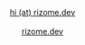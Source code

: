 <div align="center">
  <a href="mailto://hi@rizome.dev">hi (at) rizome.dev</a>
  <br>
  <br>
  <a href="https://rizome.dev">rizome.dev</a>
</div>
